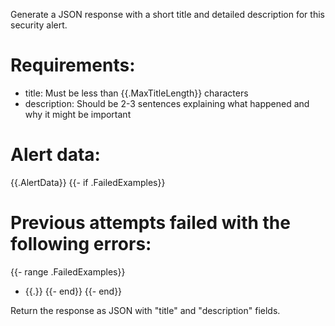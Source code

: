 Generate a JSON response with a short title and detailed description for this security alert.

# Requirements:
- title: Must be less than {{.MaxTitleLength}} characters
- description: Should be 2-3 sentences explaining what happened and why it might be important

# Alert data:
{{.AlertData}}
{{- if .FailedExamples}}

# Previous attempts failed with the following errors:
{{- range .FailedExamples}}
- {{.}}
{{- end}}
{{- end}}

Return the response as JSON with "title" and "description" fields.
